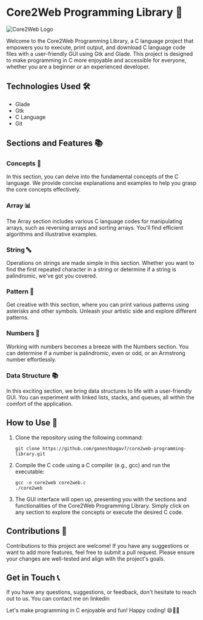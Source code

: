 # Core2Web Programming Library 🚀

![Core2Web Logo](https://example.com/core2web_logo.png)

Welcome to the Core2Web Programming Library, a C language project that empowers you to execute, print output, and download C language code files with a user-friendly GUI using Gtk and Glade. This project is designed to make programming in C more enjoyable and accessible for everyone, whether you are a beginner or an experienced developer.

## Technologies Used 🛠️

- Glade
- Gtk
- C Language
- Git

## Sections and Features 📚

### Concepts 🧠

In this section, you can delve into the fundamental concepts of the C language. We provide concise explanations and examples to help you grasp the core concepts effectively.

### Array 📊

The Array section includes various C language codes for manipulating arrays, such as reversing arrays and sorting arrays. You'll find efficient algorithms and illustrative examples.

### String 🔤

Operations on strings are made simple in this section. Whether you want to find the first repeated character in a string or determine if a string is palindromic, we've got you covered.

### Pattern 🎨

Get creative with this section, where you can print various patterns using asterisks and other symbols. Unleash your artistic side and explore different patterns.

### Numbers 🔢

Working with numbers becomes a breeze with the Numbers section. You can determine if a number is palindromic, even or odd, or an Armstrong number effortlessly.

### Data Structure 📚

In this exciting section, we bring data structures to life with a user-friendly GUI. You can experiment with linked lists, stacks, and queues, all within the comfort of the application.

## How to Use 📖

1. Clone the repository using the following command:
   ```
   git clone https://github.com/ganeshbagav7/core2web-programming-library.git
   ```

2. Compile the C code using a C compiler (e.g., gcc) and run the executable:
   ```
   gcc -o core2web core2web.c
   ./core2web
   ```

3. The GUI interface will open up, presenting you with the sections and functionalities of the Core2Web Programming Library. Simply click on any section to explore the concepts or execute the desired C code.

## Contributions 🤝

Contributions to this project are welcome! If you have any suggestions or want to add more features, feel free to submit a pull request. Please ensure your changes are well-tested and align with the project's goals.


## Get in Touch 📞

If you have any questions, suggestions, or feedback, don't hesitate to reach out to us. You can contact me on linkedin 

Let's make programming in C enjoyable and fun! Happy coding! 😄🚀🎉